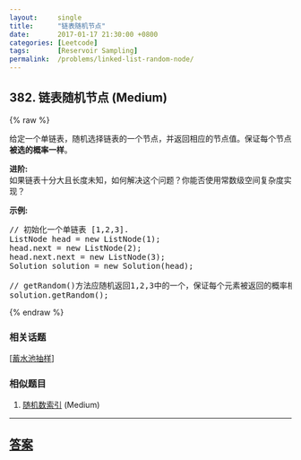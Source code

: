 ```yaml
---
layout:     single
title:      "链表随机节点"
date:       2017-01-17 21:30:00 +0800
categories: [Leetcode]
tags:       [Reservoir Sampling]
permalink:  /problems/linked-list-random-node/
---
```


## 382. 链表随机节点 (Medium)

{% raw %}

<p>给定一个单链表，随机选择链表的一个节点，并返回相应的节点值。保证每个节点<strong>被选的概率一样</strong>。</p>

<p><strong>进阶:</strong><br />
如果链表十分大且长度未知，如何解决这个问题？你能否使用常数级空间复杂度实现？</p>

<p><strong>示例:</strong></p>

<pre>
// 初始化一个单链表 [1,2,3].
ListNode head = new ListNode(1);
head.next = new ListNode(2);
head.next.next = new ListNode(3);
Solution solution = new Solution(head);

// getRandom()方法应随机返回1,2,3中的一个，保证每个元素被返回的概率相等。
solution.getRandom();
</pre>

{% endraw %}

### 相关话题
  [[蓄水池抽样](https://github.com/openset/leetcode/tree/master/tag/reservoir-sampling/README.md)]

### 相似题目
  1. [随机数索引](/problems/random-pick-index) (Medium)

---

## [答案](https://github.com/openset/leetcode/tree/master/problems/linked-list-random-node)
